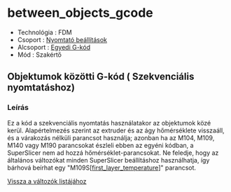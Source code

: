 # between\_objects\_gcode

* Technológia : FDM
* Csoport : [Nyomtató beállítások](../../../konfig/printer_settings)
* Alcsoport : [Egyedi G-kód](../../../konfig/printer_settings#egyedig-kód)
* Mód : Szakértő

## Objektumok közötti G-kód \( Szekvenciális nyomtatáshoz\)

### Leírás

Ez a kód a szekvenciális nyomtatás használatakor az objektumok közé kerül. Alapértelmezés szerint az extruder és az ágy hőmérséklete visszaáll, és a várakozás nélküli parancsot használja; azonban ha az M104, M109, M140 vagy M190 parancsokat észleli ebben az egyéni kódban, a SuperSlicer nem ad hozzá hőmérséklet-parancsokat. Ne feledje, hogy az általános változókat minden SuperSlicer beállításhoz használhatja, így bárhová beírhat egy "M109S\[[first\_layer\_temperature](../first_layer_temperature)\]" parancsot.

[Vissza a változók listájához](../../variable_list)

